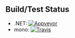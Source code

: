 
## Build/Test Status

  - .NET: [![Appveyor](https://ci.appveyor.com/api/projects/status/qptiljoni4sbm3il?svg=true)](https://ci.appveyor.com/project/j-alexander/fsharp-data-jsonpath)
  - mono: [![Travis](https://api.travis-ci.org/j-alexander/FSharp.Data.JsonPath.svg)](https://travis-ci.org/j-alexander/FSharp.Data.JsonPath)
